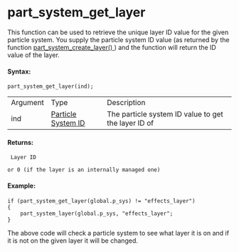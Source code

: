 # part_system_get_layer

This function can be used to retrieve the unique layer ID value for the
given particle system. You supply the particle system ID value (as
returned by the function [ part_system_create_layer()
](part_system_create_layer) ) and the function will return the ID
value of the layer.

#### Syntax:

``` gml
part_system_get_layer(ind);
```

|          |                                                                                                                                      |                                                     |
|----------|--------------------------------------------------------------------------------------------------------------------------------------|-----------------------------------------------------|
| Argument | Type                                                                                                                                 | Description                                         |
| ind      |  [Particle System ID](../../../../../../GameMaker_Language/GML_Reference/Drawing/Particles/Particle_Systems/part_system_create)  | The particle system ID value to get the layer ID of |

#### Returns:

``` gml
 Layer ID

or 0 (if the layer is an internally managed one)
```

#### Example:

``` gml
if (part_system_get_layer(global.p_sys) != "effects_layer")
{
    part_system_layer(global.p_sys, "effects_layer";
}
```

The above code will check a particle system to see what layer it is on
and if it is not on the given layer it will be changed.
